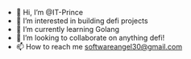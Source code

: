 - 👋 Hi, I’m @IT-Prince
- 👀 I’m interested in building defi projects
- 🌱 I’m currently learning Golang
- 💞️ I’m looking to collaborate on anything defi!
- 📫 How to reach me softwareangel30@gmail.com

